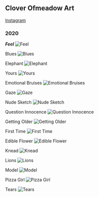 ## Clover Ofmeadow Art 

[Instagram](https://www.instagram.com/clover_ofmeadow/)

### 2020

_**Feel**_ 
![Feel](res/img/feel.jpg)

Blues
![Blues](res/img/blues.jpg)

Elephant
![Elephant](res/img/elephant.png)

Yours
![Yours](res/img/yours.jpg)

Emotional Bruises
![Emotional Bruises](res/img/emotional_bruises.jpg)

Gaze
![Gaze](res/img/gaze.jpg)

Nude Sketch
![Nude Sketch](res/img/nude_sketch.jpg)

Question Innocence
![Question Innocence](res/img/question_innocence.jpg)

Getting Older 
![Getting Older](res/img/getting_older.jpg)

First Time
![First Time](res/img/first_time.jpg)

Edible Flower 
![Edible Flower](res/img/edible_flower.jpg)

Knead
![Knead](res/img/knead.jpg)

Lions
![Lions](res/img/lions.jpg)

Model
![Model](res/img/model.jpg)

Pizza Girl
![Pizza Girl](res/img/pizza_girl.jpg)

Tears
![Tears](res/img/tears.jpg)
